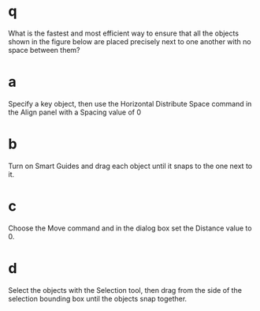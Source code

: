 # q
What is the fastest and most efficient way to ensure that all the objects shown in the figure below are placed precisely next to one another with no space between them?
# a
Specify a key object, then use the Horizontal Distribute Space command in the Align panel with a Spacing value of 0
# b
Turn on Smart Guides and drag each object until it snaps to the one next to it.
# c
Choose the Move command and in the dialog box set the Distance value to 0.
# d
Select the objects with the Selection tool, then drag from the side of the selection bounding box until the objects snap together.